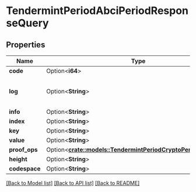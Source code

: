 # TendermintPeriodAbciPeriodResponseQuery

## Properties

Name | Type | Description | Notes
------------ | ------------- | ------------- | -------------
**code** | Option<**i64**> |  | [optional]
**log** | Option<**String**> | bytes data = 2; // use \"value\" instead.  nondeterministic | [optional]
**info** | Option<**String**> |  | [optional]
**index** | Option<**String**> |  | [optional]
**key** | Option<**String**> |  | [optional]
**value** | Option<**String**> |  | [optional]
**proof_ops** | Option<[**crate::models::TendermintPeriodCryptoPeriodProofOps**](tendermint.crypto.ProofOps.md)> |  | [optional]
**height** | Option<**String**> |  | [optional]
**codespace** | Option<**String**> |  | [optional]

[[Back to Model list]](../README.md#documentation-for-models) [[Back to API list]](../README.md#documentation-for-api-endpoints) [[Back to README]](../README.md)


